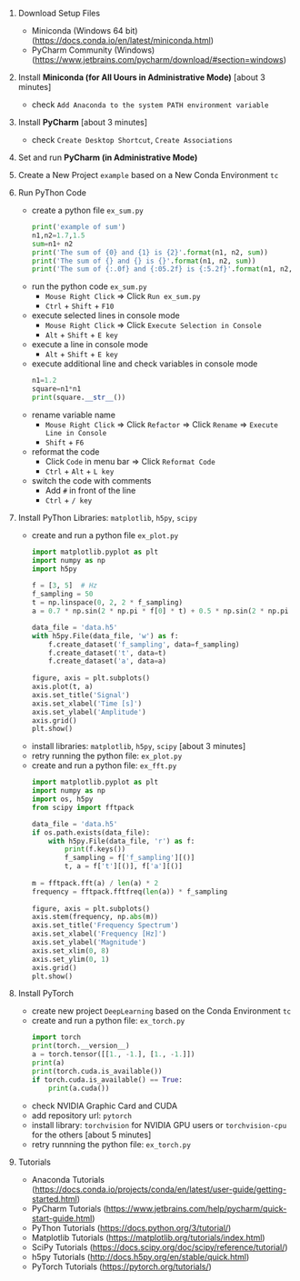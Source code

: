 1. Download Setup Files
    - Miniconda (Windows 64 bit) (https://docs.conda.io/en/latest/miniconda.html)
    - PyCharm Community (Windows) (https://www.jetbrains.com/pycharm/download/#section=windows)

1. Install **Miniconda (for All Uours in Administrative Mode)** [about 3 minutes]
    - check `Add Anaconda to the system PATH environment variable`

1. Install **PyCharm** [about 3 minutes]
    - check `Create Desktop Shortcut`, `Create Associations`

1. Set and run **PyCharm (in Administrative Mode)**

1. Create a New Project `example` based on a New Conda Environment `tc`

1. Run PyThon Code
    - create a python file `ex_sum.py`
        ```python
        print('example of sum')
        n1,n2=1.7,1.5
        sum=n1+ n2
        print('The sum of {0} and {1} is {2}'.format(n1, n2, sum))
        print('The sum of {} and {} is {}'.format(n1, n2, sum))
        print('The sum of {:.0f} and {:05.2f} is {:5.2f}'.format(n1, n2, sum))
        ```
    - run the python code `ex_sum.py`
        - `Mouse Right Click` => Click `Run ex_sum.py`
        - `Ctrl` + `Shift` + `F10`        
    - execute selected lines in console mode
        - `Mouse Right Click` => Click `Execute Selection in Console`
        - `Alt` + `Shift` + `E key`        
    - execute a line in console mode
        - `Alt` + `Shift` + `E key`        
    - execute additional line and check variables in console mode
        ```python
        n1=1.2
        square=n1*n1
        print(square.__str__())
        ```
    - rename variable name
        - `Mouse Right Click` => Click `Refactor` => Click `Rename` => `Execute Line in Console`
        - `Shift` + `F6`        
    - reformat the code
        - Click `Code` in menu bar => Click `Reformat Code`
        - `Ctrl` + `Alt` + `L key`
    - switch the code with comments
        - Add `#` in front of the line
        - `Ctrl` + `/ key`
        
1. Install PyThon Libraries: `matplotlib`, `h5py`, `scipy`    
    - create and run a python file `ex_plot.py`
        ```python
        import matplotlib.pyplot as plt
        import numpy as np
        import h5py
            
        f = [3, 5]  # Hz
        f_sampling = 50
        t = np.linspace(0, 2, 2 * f_sampling)
        a = 0.7 * np.sin(2 * np.pi * f[0] * t) + 0.5 * np.sin(2 * np.pi * f[1] * t)

        data_file = 'data.h5'
        with h5py.File(data_file, 'w') as f:
            f.create_dataset('f_sampling', data=f_sampling)
            f.create_dataset('t', data=t)
            f.create_dataset('a', data=a)
            
        figure, axis = plt.subplots()
        axis.plot(t, a)
        axis.set_title('Signal')
        axis.set_xlabel('Time [s]')
        axis.set_ylabel('Amplitude')
        axis.grid()
        plt.show()
        ```        
    - install libraries: `matplotlib`, `h5py`, `scipy` [about 3 minutes]
    - retry running the python file: `ex_plot.py`
    - create and run a python file: `ex_fft.py`
        ```python
        import matplotlib.pyplot as plt
        import numpy as np
        import os, h5py
        from scipy import fftpack

        data_file = 'data.h5'
        if os.path.exists(data_file):
            with h5py.File(data_file, 'r') as f:
                print(f.keys())
                f_sampling = f['f_sampling'][()]
                t, a = f['t'][()], f['a'][()]
                
        m = fftpack.fft(a) / len(a) * 2
        frequency = fftpack.fftfreq(len(a)) * f_sampling
            
        figure, axis = plt.subplots()
        axis.stem(frequency, np.abs(m))
        axis.set_title('Frequency Spectrum')
        axis.set_xlabel('Frequency [Hz]')
        axis.set_ylabel('Magnitude')
        axis.set_xlim(0, 8)
        axis.set_ylim(0, 1)
        axis.grid()
        plt.show()
        ```        
        
1. Install PyTorch
    - create new project `DeepLearning` based on the Conda Environment `tc`
    - create and run a python file: `ex_torch.py`
        ```python
        import torch
        print(torch.__version__)
        a = torch.tensor([[1., -1.], [1., -1.]])
        print(a)
        print(torch.cuda.is_available())
        if torch.cuda.is_available() == True:
            print(a.cuda())
        ```        
    - check NVIDIA Graphic Card and CUDA
    - add repository url: `pytorch`
    - install library: `torchvision` for NVIDIA GPU users or `torchvision-cpu` for the others [about 5 minutes]
    - retry runnning the python file: `ex_torch.py`
            
1. Tutorials
    - Anaconda Tutorials (https://docs.conda.io/projects/conda/en/latest/user-guide/getting-started.html)
    - PyCharm Tutorials (https://www.jetbrains.com/help/pycharm/quick-start-guide.html)
    - PyThon Tutorials (https://docs.python.org/3/tutorial/)
    - Matplotlib Tutorials (https://matplotlib.org/tutorials/index.html)
    - SciPy Tutorials (https://docs.scipy.org/doc/scipy/reference/tutorial/)
    - h5py Tutorials (http://docs.h5py.org/en/stable/quick.html)
    - PyTorch Tutorials (https://pytorch.org/tutorials/)
